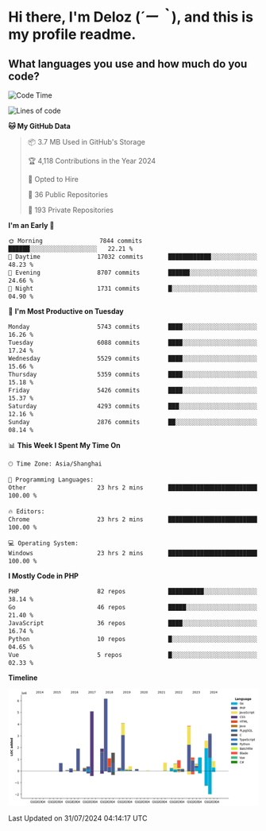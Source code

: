 # **Hi there, I'm Deloz (*´ー｀*), and this is my profile readme.**

## **What languages you use and how much do you code?**

<!--START_SECTION:waka-->
![Code Time](http://img.shields.io/badge/Code%20Time-4%2C498%20hrs%2053%20mins-blue)

![Lines of code](https://img.shields.io/badge/From%20Hello%20World%20I%27ve%20Written-40.4%20million%20lines%20of%20code-blue)

**🐱 My GitHub Data** 

> 📦 3.7 MB Used in GitHub's Storage 
 > 
> 🏆 4,118 Contributions in the Year 2024
 > 
> 💼 Opted to Hire
 > 
> 📜 36 Public Repositories 
 > 
> 🔑 193 Private Repositories 
 > 
**I'm an Early 🐤** 

```text
🌞 Morning                7844 commits        ██████░░░░░░░░░░░░░░░░░░░   22.21 % 
🌆 Daytime                17032 commits       ████████████░░░░░░░░░░░░░   48.23 % 
🌃 Evening                8707 commits        ██████░░░░░░░░░░░░░░░░░░░   24.66 % 
🌙 Night                  1731 commits        █░░░░░░░░░░░░░░░░░░░░░░░░   04.90 % 
```
📅 **I'm Most Productive on Tuesday** 

```text
Monday                   5743 commits        ████░░░░░░░░░░░░░░░░░░░░░   16.26 % 
Tuesday                  6088 commits        ████░░░░░░░░░░░░░░░░░░░░░   17.24 % 
Wednesday                5529 commits        ████░░░░░░░░░░░░░░░░░░░░░   15.66 % 
Thursday                 5359 commits        ████░░░░░░░░░░░░░░░░░░░░░   15.18 % 
Friday                   5426 commits        ████░░░░░░░░░░░░░░░░░░░░░   15.37 % 
Saturday                 4293 commits        ███░░░░░░░░░░░░░░░░░░░░░░   12.16 % 
Sunday                   2876 commits        ██░░░░░░░░░░░░░░░░░░░░░░░   08.14 % 
```


📊 **This Week I Spent My Time On** 

```text
🕑︎ Time Zone: Asia/Shanghai

💬 Programming Languages: 
Other                    23 hrs 2 mins       █████████████████████████   100.00 % 

🔥 Editors: 
Chrome                   23 hrs 2 mins       █████████████████████████   100.00 % 

💻 Operating System: 
Windows                  23 hrs 2 mins       █████████████████████████   100.00 % 
```

**I Mostly Code in PHP** 

```text
PHP                      82 repos            ██████████░░░░░░░░░░░░░░░   38.14 % 
Go                       46 repos            █████░░░░░░░░░░░░░░░░░░░░   21.40 % 
JavaScript               36 repos            ████░░░░░░░░░░░░░░░░░░░░░   16.74 % 
Python                   10 repos            █░░░░░░░░░░░░░░░░░░░░░░░░   04.65 % 
Vue                      5 repos             █░░░░░░░░░░░░░░░░░░░░░░░░   02.33 % 
```



**Timeline**

![Lines of Code chart](https://raw.githubusercontent.com/deloz/deloz/main/assets/bar_graph.png)


 Last Updated on 31/07/2024 04:14:17 UTC
<!--END_SECTION:waka-->
